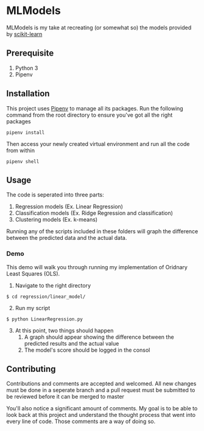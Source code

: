 # MLModels
MLModels is my take at recreating (or somewhat so) the models provided by [scikit-learn](https://scikit-learn.org/stable/)
## Prerequisite
1. Python 3
2. Pipenv
## Installation
This project uses [Pipenv](https://pipenv-fork.readthedocs.io/en/latest/) to manage all its packages. Run the following command from the root directory to ensure you've got all the right packages
```
pipenv install
```
Then access your newly created virtual environment and run all the code from within
```
pipenv shell
```
## Usage
The code is seperated into three parts:
1. Regression models (Ex. Linear Regression)
2. Classification models (Ex. Ridge Regression and classification)
3. Clustering models (Ex. k-means)

Running any of the scripts included in these folders will graph the difference between the predicted data and the actual data.

### Demo
This demo will walk you through running my implementation of Oridnary Least Squares (OLS).

1. Navigate to the right directory 
``` 
$ cd regression/linear_model/ 
```
2. Run my script
```
$ python LinearRegression.py
```
3. At this point, two things should happen
   1. A graph should appear showing the difference between the predicted results and the actual value
   2. The model's score should be logged in the consol

## Contributing
Contributions and comments are accepted and welcomed. All new changes must be done in a seperate branch and a pull request must be submitted to be reviewed before it can be merged to master

You'll also notice a significant amount of comments. My goal is to be able to look back at this project and understand the thought process that went into every line of code. Those comments are a way of doing so.